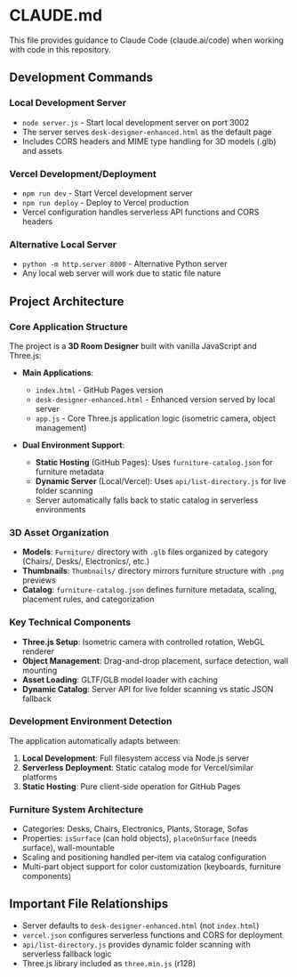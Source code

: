 # CLAUDE.md

This file provides guidance to Claude Code (claude.ai/code) when working with code in this repository.

## Development Commands

### Local Development Server
- `node server.js` - Start local development server on port 3002
- The server serves `desk-designer-enhanced.html` as the default page
- Includes CORS headers and MIME type handling for 3D models (.glb) and assets

### Vercel Development/Deployment
- `npm run dev` - Start Vercel development server
- `npm run deploy` - Deploy to Vercel production
- Vercel configuration handles serverless API functions and CORS headers

### Alternative Local Server
- `python -m http.server 8000` - Alternative Python server
- Any local web server will work due to static file nature

## Project Architecture

### Core Application Structure
The project is a **3D Room Designer** built with vanilla JavaScript and Three.js:

- **Main Applications**: 
  - `index.html` - GitHub Pages version
  - `desk-designer-enhanced.html` - Enhanced version served by local server
  - `app.js` - Core Three.js application logic (isometric camera, object management)

- **Dual Environment Support**:
  - **Static Hosting** (GitHub Pages): Uses `furniture-catalog.json` for furniture metadata
  - **Dynamic Server** (Local/Vercel): Uses `api/list-directory.js` for live folder scanning
  - Server automatically falls back to static catalog in serverless environments

### 3D Asset Organization
- **Models**: `Furniture/` directory with `.glb` files organized by category (Chairs/, Desks/, Electronics/, etc.)
- **Thumbnails**: `Thumbnails/` directory mirrors furniture structure with `.png` previews
- **Catalog**: `furniture-catalog.json` defines furniture metadata, scaling, placement rules, and categorization

### Key Technical Components
- **Three.js Setup**: Isometric camera with controlled rotation, WebGL renderer
- **Object Management**: Drag-and-drop placement, surface detection, wall mounting
- **Asset Loading**: GLTF/GLB model loader with caching
- **Dynamic Catalog**: Server API for live folder scanning vs static JSON fallback

### Development Environment Detection
The application automatically adapts between:
1. **Local Development**: Full filesystem access via Node.js server
2. **Serverless Deployment**: Static catalog mode for Vercel/similar platforms
3. **Static Hosting**: Pure client-side operation for GitHub Pages

### Furniture System Architecture
- Categories: Desks, Chairs, Electronics, Plants, Storage, Sofas
- Properties: `isSurface` (can hold objects), `placeOnSurface` (needs surface), wall-mountable
- Scaling and positioning handled per-item via catalog configuration
- Multi-part object support for color customization (keyboards, furniture components)

## Important File Relationships
- Server defaults to `desk-designer-enhanced.html` (not `index.html`)
- `vercel.json` configures serverless functions and CORS for deployment
- `api/list-directory.js` provides dynamic folder scanning with serverless fallback logic
- Three.js library included as `three.min.js` (r128)